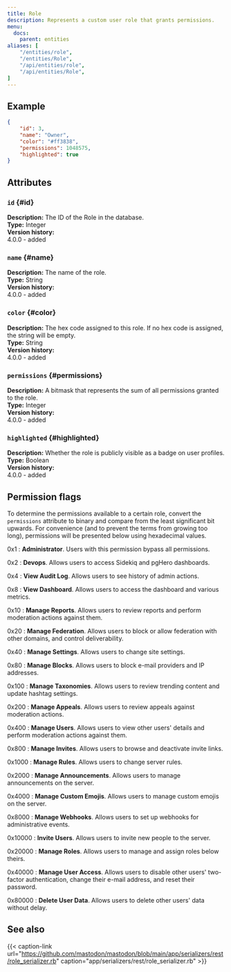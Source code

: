 ```yaml
---
title: Role
description: Represents a custom user role that grants permissions.
menu:
  docs:
    parent: entities
aliases: [
	"/entities/role",
	"/entities/Role",
	"/api/entities/role",
	"/api/entities/Role",
]
---
```


## Example

```json
{
	"id": 3,
	"name": "Owner",
	"color": "#ff3838",
	"permissions": 1048575,
	"highlighted": true
}
```

## Attributes

### `id` {#id}

**Description:** The ID of the Role in the database.\
**Type:** Integer\
**Version history:**\
4.0.0 - added

### `name` {#name}

**Description:** The name of the role.\
**Type:** String\
**Version history:**\
4.0.0 - added

### `color` {#color}

**Description:** The hex code assigned to this role. If no hex code is assigned, the string will be empty.\
**Type:** String\
**Version history:**\
4.0.0 - added

### `permissions` {#permissions}

**Description:** A bitmask that represents the sum of all permissions granted to the role.\
**Type:** Integer\
**Version history:**\
4.0.0 - added

### `highlighted` {#highlighted}

**Description:** Whether the role is publicly visible as a badge on user profiles.\
**Type:** Boolean\
**Version history:**\
4.0.0 - added

## Permission flags

To determine the permissions available to a certain role, convert the `permissions` attribute to binary and compare from the least significant bit upwards. For convenience (and to prevent the terms from growing too long), permissions will be presented below using hexadecimal values.

0x1
: **Administrator**. Users with this permission bypass all permissions.

0x2
: **Devops**. Allows users to access Sidekiq and pgHero dashboards.

0x4
: **View Audit Log**. Allows users to see history of admin actions.

0x8
: **View Dashboard**. Allows users to access the dashboard and various metrics.

0x10
: **Manage Reports**. Allows users to review reports and perform moderation actions against them.

0x20
: **Manage Federation**. Allows users to block or allow federation with other domains, and control deliverability.

0x40
: **Manage Settings**. Allows users to change site settings.

0x80
: **Manage Blocks**. Allows users to block e-mail providers and IP addresses.

0x100
: **Manage Taxonomies**. Allows users to review trending content and update hashtag settings.

0x200
: **Manage Appeals**. Allows users to review appeals against moderation actions.

0x400
: **Manage Users**. Allows users to view other users' details and perform moderation actions against them.

0x800
: **Manage Invites**. Allows users to browse and deactivate invite links.

0x1000
: **Manage Rules**. Allows users to change server rules.

0x2000
: **Manage Announcements**. Allows users to manage announcements on the server.

0x4000
: **Manage Custom Emojis**. Allows users to manage custom emojis on the server.

0x8000
: **Manage Webhooks**. Allows users to set up webhooks for administrative events.

0x10000
: **Invite Users**. Allows users to invite new people to the server.

0x20000
: **Manage Roles**. Allows users to manage and assign roles below theirs.

0x40000
: **Manage User Access**. Allows users to disable other users' two-factor authentication, change their e-mail address, and reset their password.

0x80000
: **Delete User Data**. Allows users to delete other users' data without delay.

## See also

{{< caption-link url="https://github.com/mastodon/mastodon/blob/main/app/serializers/rest/role_serializer.rb" caption="app/serializers/rest/role_serializer.rb" >}}